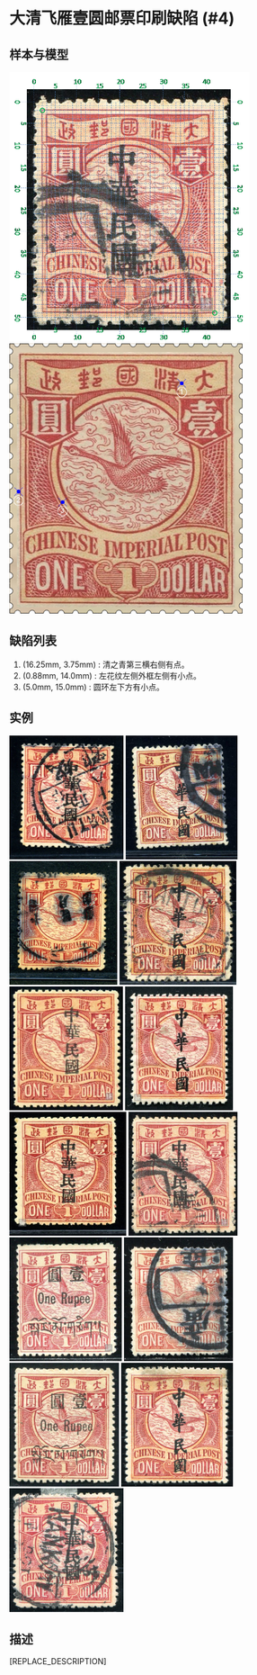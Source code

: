 # 大清飞雁壹圆邮票印刷缺陷 (#4)

## 样本与模型
<img src="sampling.png" height=480/> <img src="model.png" height=480/>

## 缺陷列表
1. (16.25mm, 3.75mm) :  清之青第三横右侧有点。
1. (0.88mm, 14.0mm) :  左花纹左侧外框左侧有小点。
1. (5.0mm, 15.0mm) :  圆环左下方有小点。


## 实例
<img src="2008-08-22_00007965024A.jpg" height=220/> <img src="2010-01-06_00030460027A.jpg" height=220/> <img src="2010-03-16_00031640077A.jpg" height=220/> <img src="2011-01-12_00039633059A.jpg" height=220/> <img src="2011-08-15_00045775009A.jpg" height=220/> <img src="2012-02-21_00056834026A.jpg" height=220/> <img src="2012-03-12_00057569003A.jpg" height=220/> <img src="2013-05-16_00111051055A.jpg" height=220/> <img src="2014-01-28_00134480017A.jpg" height=220/> <img src="2014-07-14_00148907014A.jpg" height=220/> <img src="2015-02-15_00170247007A.jpg" height=220/> <img src="2015-08-21_00187370024A.jpg" height=220/> <img src="2015-11-26_00193161001A.jpg" height=220/> 


## 描述
[REPLACE_DESCRIPTION]
